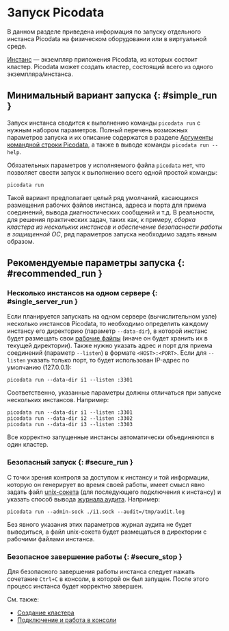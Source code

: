# Запуск Picodata

В данном разделе приведена информация по запуску отдельного инстанса
Picodata на физическом оборудовании или в виртуальной среде.

[Инстанс](../overview/glossary.md#instance) — экземпляр приложения
Picodata, из которых состоит кластер. Picodata может создать кластер,
состоящий всего из одного экземпляра/инстанса.

## Минимальный вариант запуска {: #simple_run }

Запуск инстанса сводится к выполнению команды `picodata run` с нужным
набором параметров. Полный перечень
возможных параметров запуска и их описание содержатся в разделе
[Аргументы командной строки Picodata](../reference/cli.md), а также в выводе команды
`picodata run --help`.

Обязательных параметров у исполняемого файла `picodata` нет, что позволяет
свести запуск к выполнению всего одной простой команды:

```shell
picodata run
```

Такой вариант предполагает целый ряд умолчаний, касающихся размещения
рабочих файлов инстанса, адреса и порта для приема соединений, вывода
диагностических сообщений и т.д. В реальности, для решения практических
задач, таких как, к примеру, _сборка кластера из нескольких инстансов_ и
_обеспечение безопасности работы в защищенной ОС_, ряд параметров
запуска необходимо задать явным образом.

## Рекомендуемые параметры запуска {: #recommended_run }

### Несколько инстансов на одном сервере {: #single_server_run }

Если планируется запускать на одном сервере (вычислительном узле)
несколько инстансов Picodata, то необходимо определить каждому инстансу
его директорию (параметр `--data-dir`), в которой инстанс будет
размещать свои [рабочие
файлы](../architecture/instance_runtime_files.md) (иначе он будет
хранить их в текущей директории). Также нужно указать адрес и порт для
приема соединений (параметр `--listen`) в формате `<HOST>:<PORT>`. Если
для `--listen` указать только порт, то будет использован IP-адрес по
умолчанию (127.0.0.1):

```shell
picodata run --data-dir i1 --listen :3301
```
Соответственно, указанные параметры должны отличаться при запуске
нескольких инстансов. Например:

```shell
picodata run --data-dir i1 --listen :3301
picodata run --data-dir i2 --listen :3302
picodata run --data-dir i3 --listen :3303
```

Все корректно запущенные инстансы автоматически объединяются в один кластер.

### Безопасный запуск {: #secure_run }

С точки зрения контроля за доступом к инстансу и той информации, которую
он генерирует во время своей работы, имеет смысл явно задать файл
[unix-сокета](../reference/cli.md#run_admin_sock) (для последующего
подключения к инстансу) и указать способ вывода [журнала
аудита](audit_log.md). Например:

```shell
picodata run --admin-sock ./i1.sock --audit=/tmp/audit.log
```

Без явного указания этих параметров журнал аудита не будет выводиться, а
файл unix-сокета будет размещаться в директории с рабочими файлами
инстанса.

### Безопасное завершение работы {: #secure_stop }

Для безопасного завершения работы инстанса следует нажать сочетание
`Ctrl+C` в консоли, в которой он был запущен. После этого процесс
инстанса будет корректно завершен.

См. также:

- [Создание кластера](deploy.md)
- [Подключение и работа в консоли](connecting.md)
